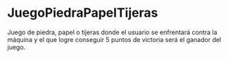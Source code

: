 # JuegoPiedraPapelTijeras

Juego de piedra, papel o tijeras donde el usuario se enfrentará contra la máquina y el que logre conseguir
5 puntos de victoria será el ganador del juego.
